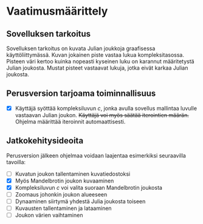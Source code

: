 # Vaatimusmäärittely
## Sovelluksen tarkoitus
Sovelluksen tarkoitus on kuvata Julian joukkoja graafisessa käyttöliittymässä. Kuvan jokainen piste vastaa lukua kompleksitasossa. Pisteen väri kertoo kuinka nopeasti kyseinen luku on karannut määritetystä Julian joukosta. Mustat pisteet vastaavat lukuja, jotka eivät karkaa Julian joukosta.
## Perusversion tarjoama toiminnallisuus
- [x] Käyttäjä syöttää kompleksiluvun *c*, jonka avulla sovellus mallintaa luvulle vastaavan Julian joukon. ~~Käyttäjä voi myös säätää iterointien määrän.~~ Ohjelma määrittää iteroinnit automaattisesti.
## Jatkokehitysideoita
Perusversion jälkeen ohjelmaa voidaan laajentaa esimerkiksi seuraavilla tavoilla:
- [ ] Kuvatun joukon tallentaminen kuvatiedostoksi
- [x] Myös Mandelbrotin joukon kuvaaminen
- [x] Kompleksiluvun *c* voi valita suoraan Mandelbrotin joukosta
- [ ] Zoomaus johonkin joukon alueeseen
- [ ] Dynaaminen siirtymä yhdestä Julia joukosta toiseen
- [ ] Kuvausten tallentaminen ja lataaminen
- [ ] Joukon värien vaihtaminen
